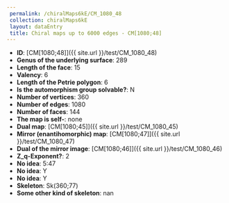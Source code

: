 ```yaml
--- 
 permalink: /chiralMaps6kE/CM_1080_48 
 collection: chiralMaps6kE
 layout: dataEntry
 title: Chiral maps up to 6000 edges - CM[1080;48]
---
```


- **ID**: [CM[1080;48]]({{ site.url }}/test/CM_1080_48)
- **Genus of the underlying surface**: 289
- **Length of the face**: 15
- **Valency**: 6
- **Length of the Petrie polygon**: 6
- **Is the automorphism group solvable?**: N
- **Number of vertices**: 360
- **Number of edges**: 1080
- **Number of faces**: 144
- **The map is self-**: none
- **Dual map**: [CM[1080;45]]({{ site.url }}/test/CM_1080_45)
- **Mirror (enantihomorphic) map**: [CM[1080;47]]({{ site.url }}/test/CM_1080_47)
- **Dual of the mirror image**: [CM[1080;46]]({{ site.url }}/test/CM_1080_46)
- **Z_q-Exponent?**: 2
- **No idea**:  5:47
- **No idea**: Y
- **No idea**: Y
- **Skeleton**: Sk(360;77)
- **Some other kind of skeleton**: nan

